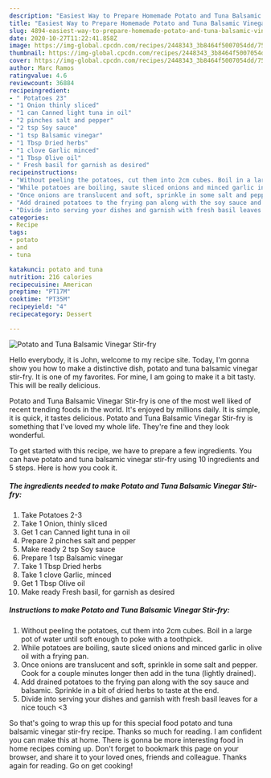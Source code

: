 ```yaml
---
description: "Easiest Way to Prepare Homemade Potato and Tuna Balsamic Vinegar Stir-fry"
title: "Easiest Way to Prepare Homemade Potato and Tuna Balsamic Vinegar Stir-fry"
slug: 4894-easiest-way-to-prepare-homemade-potato-and-tuna-balsamic-vinegar-stir-fry
date: 2020-10-27T11:22:41.858Z
image: https://img-global.cpcdn.com/recipes/2448343_3b8464f5007054dd/751x532cq70/potato-and-tuna-balsamic-vinegar-stir-fry-recipe-main-photo.jpg
thumbnail: https://img-global.cpcdn.com/recipes/2448343_3b8464f5007054dd/751x532cq70/potato-and-tuna-balsamic-vinegar-stir-fry-recipe-main-photo.jpg
cover: https://img-global.cpcdn.com/recipes/2448343_3b8464f5007054dd/751x532cq70/potato-and-tuna-balsamic-vinegar-stir-fry-recipe-main-photo.jpg
author: Marc Ramos
ratingvalue: 4.6
reviewcount: 36884
recipeingredient:
- " Potatoes 23"
- "1 Onion thinly sliced"
- "1 can Canned light tuna in oil"
- "2 pinches salt and pepper"
- "2 tsp Soy sauce"
- "1 tsp Balsamic vinegar"
- "1 Tbsp Dried herbs"
- "1 clove Garlic minced"
- "1 Tbsp Olive oil"
- " Fresh basil for garnish as desired"
recipeinstructions:
- "Without peeling the potatoes, cut them into 2cm cubes. Boil in a large pot of water until soft enough to poke with a toothpick."
- "While potatoes are boiling, saute sliced onions and minced garlic in olive oil with a frying pan."
- "Once onions are translucent and soft, sprinkle in some salt and pepper. Cook for a couple minutes longer then add in the tuna (lightly drained)."
- "Add drained potatoes to the frying pan along with the soy sauce and balsamic. Sprinkle in a bit of dried herbs to taste at the end."
- "Divide into serving your dishes and garnish with fresh basil leaves for a nice touch &lt;3"
categories:
- Recipe
tags:
- potato
- and
- tuna

katakunci: potato and tuna 
nutrition: 216 calories
recipecuisine: American
preptime: "PT17M"
cooktime: "PT35M"
recipeyield: "4"
recipecategory: Dessert

---
```



![Potato and Tuna Balsamic Vinegar Stir-fry](https://img-global.cpcdn.com/recipes/2448343_3b8464f5007054dd/751x532cq70/potato-and-tuna-balsamic-vinegar-stir-fry-recipe-main-photo.jpg)

Hello everybody, it is John, welcome to my recipe site. Today, I'm gonna show you how to make a distinctive dish, potato and tuna balsamic vinegar stir-fry. It is one of my favorites. For mine, I am going to make it a bit tasty. This will be really delicious.

Potato and Tuna Balsamic Vinegar Stir-fry is one of the most well liked of recent trending foods in the world. It's enjoyed by millions daily. It is simple, it is quick, it tastes delicious. Potato and Tuna Balsamic Vinegar Stir-fry is something that I've loved my whole life. They're fine and they look wonderful.




To get started with this recipe, we have to prepare a few ingredients. You can have potato and tuna balsamic vinegar stir-fry using 10 ingredients and 5 steps. Here is how you cook it.

<!--inarticleads1-->

##### The ingredients needed to make Potato and Tuna Balsamic Vinegar Stir-fry:

1. Take  Potatoes 2-3
1. Take 1 Onion, thinly sliced
1. Get 1 can Canned light tuna in oil
1. Prepare 2 pinches salt and pepper
1. Make ready 2 tsp Soy sauce
1. Prepare 1 tsp Balsamic vinegar
1. Take 1 Tbsp Dried herbs
1. Take 1 clove Garlic, minced
1. Get 1 Tbsp Olive oil
1. Make ready  Fresh basil, for garnish as desired




<!--inarticleads2-->

##### Instructions to make Potato and Tuna Balsamic Vinegar Stir-fry:

1. Without peeling the potatoes, cut them into 2cm cubes. Boil in a large pot of water until soft enough to poke with a toothpick.
1. While potatoes are boiling, saute sliced onions and minced garlic in olive oil with a frying pan.
1. Once onions are translucent and soft, sprinkle in some salt and pepper. Cook for a couple minutes longer then add in the tuna (lightly drained).
1. Add drained potatoes to the frying pan along with the soy sauce and balsamic. Sprinkle in a bit of dried herbs to taste at the end.
1. Divide into serving your dishes and garnish with fresh basil leaves for a nice touch &lt;3




So that's going to wrap this up for this special food potato and tuna balsamic vinegar stir-fry recipe. Thanks so much for reading. I am confident you can make this at home. There is gonna be more interesting food in home recipes coming up. Don't forget to bookmark this page on your browser, and share it to your loved ones, friends and colleague. Thanks again for reading. Go on get cooking!
